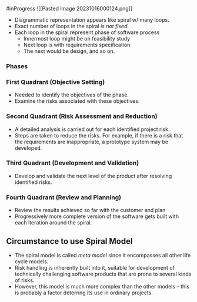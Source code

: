 #inProgress 
![[Pasted image 20231016000124.png]]
- Diagrammatic representation appears like spiral w/ many loops.
- Exact number of loops in the spiral *is not fixed*.
- Each loop in the spiral represent phase of software process
	- Innermost loop might be on feasibility study
	- Next loop is with requirements specification
	- The next would be design, and so on.

### Phases
### First Quadrant (Objective Setting)
- Needed to identify the objectives of the phase.
- Examine the risks associated with these objectives.

### Second Quadrant (Risk Assessment and Reduction)
- A detailed analysis is carried out for each identified project risk.
- Steps are taken to reduce the risks. For example, if there is a risk that the requirements are inappropriate, a prototype system may be developed.
### Third Quadrant (Development and Validation)
- Develop and validate the next level of the product after resolving identified risks.
### Fourth Quadrant (Review and Planning)
- Review the results achieved so far with the customer and plan
- Progressively more complete version of the software gets built with each iteration around the spiral.
## Circumstance to use Spiral Model

- The spiral model is called *meta model* since it encompasses all other life cycle models.
- Risk handling is inherently built into it, suitable for development of technically challenging software products that are prone to several kinds of risks. 
- However, this model is much more complex than the other models – this is probably a factor deterring its use in ordinary projects.



